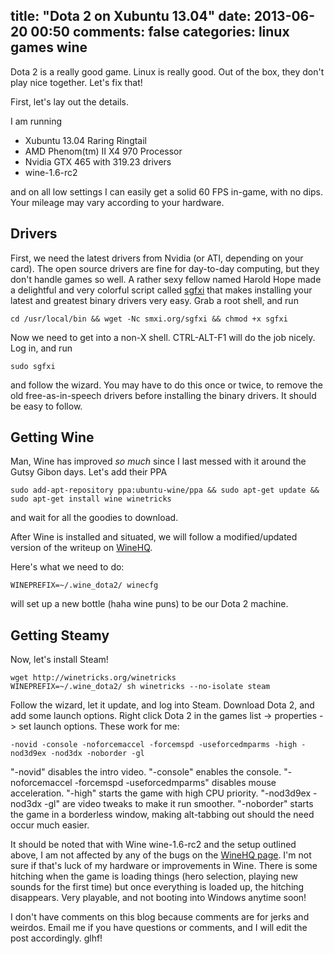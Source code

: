 title: "Dota 2 on Xubuntu 13.04"
date: 2013-06-20 00:50
comments: false
categories: linux games wine
---

Dota 2 is a really good game. Linux is really good. Out of the box, they don't play nice together. Let's fix that!

<!-- more -->

First, let's lay out the details.

I am running 

 * Xubuntu 13.04 Raring Ringtail
 * AMD Phenom(tm) II X4 970 Processor
 * Nvidia GTX 465 with 319.23 drivers
 * wine-1.6-rc2


and on all low settings I can easily get a solid 60 FPS in-game, with no dips. Your mileage may vary according to your hardware. 

## Drivers
First, we need the latest drivers from Nvidia (or ATI, depending on your card). The open source drivers are fine for day-to-day computing, but they don't handle games so well. A rather sexy fellow named Harold Hope made a delightful and very colorful script called [sgfxi](http://smxi.org/site/donations.htm) that makes installing your latest and greatest binary drivers very easy. Grab a root shell, and run
``` 
cd /usr/local/bin && wget -Nc smxi.org/sgfxi && chmod +x sgfxi
```

Now we need to get into a non-X shell. CTRL-ALT-F1 will do the job nicely. Log in, and run
```
sudo sgfxi
```
and follow the wizard. You may have to do this once or twice, to remove the old free-as-in-speech drivers before installing the binary drivers. It should be easy to follow.

## Getting Wine
Man, Wine has improved *so much* since I last messed with it around the Gutsy Gibon days. Let's add their PPA
```
sudo add-apt-repository ppa:ubuntu-wine/ppa && sudo apt-get update && sudo apt-get install wine winetricks
```
and wait for all the goodies to download.

After Wine is installed and situated, we will follow a modified/updated version of the writeup on [WineHQ](http://appdb.winehq.org/objectManager.php?sClass=version&iId=24458). 

Here's what we need to do:
```
WINEPREFIX=~/.wine_dota2/ winecfg
```
will set up a new bottle (haha wine puns) to be our Dota 2 machine. 
## Getting Steamy
Now, let's install Steam!
```
wget http://winetricks.org/winetricks
WINEPREFIX=~/.wine_dota2/ sh winetricks --no-isolate steam
```
Follow the wizard, let it update, and log into Steam. Download Dota 2, and add some launch options. Right click Dota 2 in the games list -> properties -> set launch options. These work for me:
```
-novid -console -noforcemaccel -forcemspd -useforcedmparms -high -nod3d9ex -nod3dx -noborder -gl
```
"-novid" disables the intro video. "-console" enables the console. "-noforcemaccel -forcemspd -useforcedmparms" disables mouse acceleration. "-high" starts the game with high CPU priority. "-nod3d9ex -nod3dx -gl" are video tweaks to make it run smoother. "-noborder" starts the game in a borderless window, making alt-tabbing out should the need occur much easier. 

It should be noted that with Wine wine-1.6-rc2 and the setup outlined above, I am not affected by any of the bugs on the [WineHQ page](http://appdb.winehq.org/objectManager.php?sClass=version&iId=24458). I'm not sure if that's luck of my hardware or improvements in Wine. There is some hitching when the game is loading things (hero selection, playing new sounds for the first time) but once everything is loaded up, the hitching disappears. Very playable, and not booting into Windows anytime soon!

I don't have comments on this blog because comments are for jerks and weirdos. Email me if you have questions or comments, and I will edit the post accordingly. glhf!